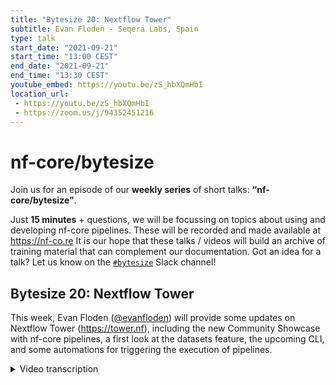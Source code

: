 ```yaml
---
title: "Bytesize 20: Nextflow Tower"
subtitle: Evan Floden - Seqera Labs, Spain
type: talk
start_date: "2021-09-21"
start_time: "13:00 CEST"
end_date: "2021-09-21"
end_time: "13:30 CEST"
youtube_embed: https://youtu.be/zS_hbXQmHbI
location_url:
 - https://youtu.be/zS_hbXQmHbI
 - https://zoom.us/j/94352451216
---
```


# nf-core/bytesize

Join us for an episode of our **weekly series** of short talks: **“nf-core/bytesize”**.

Just **15 minutes** + questions, we will be focussing on topics about using and developing nf-core pipelines.
These will be recorded and made available at <https://nf-co.re>
It is our hope that these talks / videos will build an archive of training material that can complement our documentation. Got an idea for a talk? Let us know on the [`#bytesize`](https://nfcore.slack.com/channels/bytesize) Slack channel!

## Bytesize 20: Nextflow Tower

This week, Evan Floden ([@evanfloden](http://github.com/evanfloden/)) will provide some updates on Nextflow Tower (<https://tower.nf>), including the new Community Showcase with nf-core pipelines, a first look at the datasets feature, the upcoming CLI, and some automations for triggering the execution of pipelines.

<details markdown="1"><summary>Video transcription</summary>
**Note: The content has been modified for reader-friendliness**

[0:41](https://youtu.be/zS_hbXQmHbI?list=PL3xpfTVZLcNiSvvPWORbO32S1WDJqKp1e&t=41) What I’m going to talk about today is a little bit about [Nextflow Tower](https://landing.tower.nf/), the new features that are coming out, and some of the things we are excited about. If you are interested in a general overview, get in touch with us. We can set up a demo and also go into specific use cases.

[1:14](https://youtu.be/zS_hbXQmHbI?list=PL3xpfTVZLcNiSvvPWORbO32S1WDJqKp1e&t=74) So here is what I will cover during my presentation. I’ll first talk about what Nextflow Tower is and discuss what it is designed to do, then I’ll cover some of the new things we have such as community workspaces, automating a lot of your workflows, reporting and outputs, and finally introducing the new Tower datasets functionality. Tower is a full-stack web application for the management of your Nextflow pipelines. It was developed after much deliberation and discussion with Nextflow users who required a couple of things. They needed a user interface to interact with a Nextflow pipeline, API actions, and a database of the history of their executions. The other thing that was really important was the configuration of environments, for example being able to set up an AWS batch to automate a process and enable users to interact the way they do with Nextflow.

[2:32](https://youtu.be/zS_hbXQmHbI?list=PL3xpfTVZLcNiSvvPWORbO32S1WDJqKp1e&t=152) So Nextflow Tower itself is a full-stack web application. It can be deployed in your own environment or you can install it on premise as well. The application itself is made up of a couple of pieces but the main thing from the user perspective is that you can interact with it in many different ways. It has the same philosophy as Nextflow in that it can be deployed in different environments, but it can also be used on different computing platforms. So now let’s step into some of the new things we have coming out.

[3:12](https://youtu.be/zS_hbXQmHbI?list=PL3xpfTVZLcNiSvvPWORbO32S1WDJqKp1e&t=192) The first of these is the community showcase. We really wanted to make it easy for people who are using Tower to have quick access to some of the key features around it including pipelines which have been verified. I’ll give you a quick showcase of what this looks like inside Tower.

[3:31](https://youtu.be/zS_hbXQmHbI?list=PL3xpfTVZLcNiSvvPWORbO32S1WDJqKp1e&t=211) So anyone who signs up gets automatically added to this community showcase. This showcase is a workspace which can contain pipelines themselves that have been reconfigured. You see here that there are a couple of nf-core pipelines here, and we are adding to these all the time. All the compatible nf-core pipelines will be here over the next few weeks, allowing people to run them. This workspace is connected to a computer environment on AWS, so you can run in that environment, which is a nice and easy way to get started with these workflows themselves. There are some criteria for putting these workflows into the workspace and one of them is to ensure that there is a valid Nextflow schema file.

[4:17](https://youtu.be/zS_hbXQmHbI?list=PL3xpfTVZLcNiSvvPWORbO32S1WDJqKp1e&t=257) So for example, if I click rnaseq here, the fact that it has this NExtflow schema means that all the inputs can be rendered in this way. This means that it makes it easy for a user to go down and select a particular option that they want and then kick off and launch that workflow.

[4:33](https://youtu.be/zS_hbXQmHbI?list=PL3xpfTVZLcNiSvvPWORbO32S1WDJqKp1e&t=273) The idea of this is to provide a set of validated pipelines that conform to a particular way of running. Things like `--profile test` need to be valid there, and a couple of things around how much resources these things take because we want something that would be sensible to run in a way like this.

[4:56](https://youtu.be/zS_hbXQmHbI?list=PL3xpfTVZLcNiSvvPWORbO32S1WDJqKp1e&t=296) So now you can go here for example, and jump into that run. Since this is a shared space, I can also go look at other workflows that people have launched and see the different tasks, processes, memory etc. I’m not going to go too much into that today though and restrict myself to talking about the new stuff instead. So that was the introduction to the community workspace that we have. Another thing that I wanted to show you was the automation of this. We saw last week ([Bytesize#19](https://nf-co.re/events/2021/bytesize-19-aws-megatests)) that there was a Github action that could trigger the execution of a pipeline and that was kind of the end point there. But we’ve started to see examples of more sophisticated cases of this and they’re all visible under the actions pane.

[5:57](https://youtu.be/zS_hbXQmHbI?list=PL3xpfTVZLcNiSvvPWORbO32S1WDJqKp1e&t=357) So you see here that we can create an action and those can have a couple of triggers. One of them could be for example a Github webhook. When I commit to this repository, this execution will fire off the pipeline - in this case a GATK pipeline. This is similar to what we saw last week ([Bytesize#19](https://nf-co.re/events/2021/bytesize-19-aws-megatests)) where we saw triggering the execution of a pipeline in some sort of a testing mechanism. What has also become really useful is the creation of a webhook here; a customised end point of an application which will allow you to trigger the pipeline if one hits the end point with some given parameters. So I can create a pipeline here by clicking on the `New Action` button.

[6:34](https://youtu.be/zS_hbXQmHbI?list=PL3xpfTVZLcNiSvvPWORbO32S1WDJqKp1e&t=394) And then set up an action, choose a computing environment and have it all preconfigured. Then as soon as I hit the end point, the pipeline will start off. Now, this has been around for a little bit, what we are starting to see now though, is the ability to have those triggers executed based on different events. So a common one that we see with users is for a lambda function, which is able to detect a .csv file entering into an S3 bucket that will then trigger the execution of this pipeline. This is the kind of whole automation you can imagine: data coming off the sequencer, going through a pre-defined pipeline and then being notified of that. We’ve been seeing a lot of success with that as well. That was really just the first point of that. We also wanted to make it a lot easier for you to have any kind of automation here and also be able to automate different parts of the system, maybe not just launching pipelines, but other aspects of that.

[7:35](https://youtu.be/zS_hbXQmHbI?list=PL3xpfTVZLcNiSvvPWORbO32S1WDJqKp1e&t=455) So we released the full open API for Nextflow Tower itself as the application grew to include multiple users and multiple organisations etc. We wanted to expand the API to make it fully visible to users. This allows you to then interact with it in many different ways but also allows us to build an STK on top of the API, which allows us to build the CLI. So this is something that we have just released recently. It is still an alpha release, but I’m going to try and show you how it works.

[8:13](https://youtu.be/zS_hbXQmHbI?list=PL3xpfTVZLcNiSvvPWORbO32S1WDJqKp1e&t=493) So you have an interaction very much similar to what you would use if you have used `--nextflow run` with Tower. You essentially specify a workspace ID, specify a token that you’re going to be using, and then that submits into that workspace that you’re going to use. There are a few more things here about how you can set this up, and there’s a tutorial as well. For the purposes of this talk, I am going to give you a short demo of what it looks like.

[8:39](https://youtu.be/zS_hbXQmHbI?list=PL3xpfTVZLcNiSvvPWORbO32S1WDJqKp1e&t=519) So if I was here in the command line interface, I could then interact with my Tower server. Maybe I’d like to list the credentials that are available to me in Tower. If I list them here, I can see I have some AWS credentials set up. When I set them up, they’ve got some ID associated with them, and then very much like `--nextflow run`, we wanted to have `/towr launch`. This is  for those who want to interact with the command line. I can use this to launch any Nextflow repository. If it’s set to run, I can check in Tower in the workspace to see if it has triggered the execution of the pipeline. So this is another kind of quick way to do this. We also see cases where people want to automate the creation of computer environments; one for every user or parameterise that somehow. It also allows you to do that with the CLI.

[10:08](https://youtu.be/zS_hbXQmHbI?list=PL3xpfTVZLcNiSvvPWORbO32S1WDJqKp1e&t=608) OK, next thing is small but maybe quite useful for people who might not have outputs that are straightforward to visualise. Those could be in an S3 bucket for example. What we have come up with is a way to manage outputs, essentially to view and share results from a Nextflow pipeline. So what you can do here is define any given output (a classic example is multiQC) in the workflow definition. Once the pipeline run is complete, you can then visualise those reports in PDF, html etc formats. This keeps a kind of centralised place for those results and it allows visualisation of the different processes during the run.

[11:38](https://youtu.be/zS_hbXQmHbI?list=PL3xpfTVZLcNiSvvPWORbO32S1WDJqKp1e&t=698) The final thing that I’m going to talk about, which is a little related to what I just said, is our first attempt to venture into data management. So I am pleased to announce the Nextflow datasets functionality. So what does this do? This provides a means to define input datasets that can then be run in a pipeline. It sounds trivial, but it is something that allows you to keep track of everything that has gone into a workflow. These can also be updated and we can keep versions of them that make it much easier for a user to be able to launch a workflow based on a given input.

[12:34](https://youtu.be/zS_hbXQmHbI?list=PL3xpfTVZLcNiSvvPWORbO32S1WDJqKp1e&t=754) So in the datasets functionality you see an example of here, I can create a new dataset - let us call it rnaseq-example-samplesheet, and set a description or drag and drop a sample sheet as a .csv file. What I added here is the nf-core megatest. In this case, it has got a row as the header so I can specify that etc. I could reupload a new version of this and it would have a version update. The really nice thing is that this follows a scheme. So if I create this now, you can see I have rnaseq-example-samplesheet that I created earlier. Now imagine if this could be automated. As a launchpad user i.e. as someone who’d like to kick off a pipeline, I can have predefined pipelines here now, but when I go to run this input, I can simply click in the input box to see a dropdown of the different inputs. So I can select the workflow that I have and then launch the pipeline. It might seem kind of trivial, but you can imagine setting this up with outputs and then from the launch of a pipeline, you would be able to see the inputs, outputs, and be able to reuse and trace these.

[14:29](https://youtu.be/zS_hbXQmHbI?list=PL3xpfTVZLcNiSvvPWORbO32S1WDJqKp1e&t=869) So that was it. If you’d like a more detailed demo or dive into the stuff, please reach out to us.

</details>
